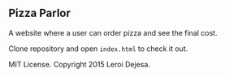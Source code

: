 ## Pizza Parlor

A website where a user can order pizza and see the final cost.

Clone repository and open ```index.html``` to check it out.

MIT License. Copyright 2015 Leroi Dejesa.
